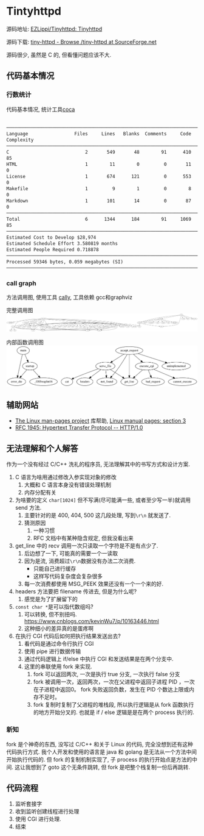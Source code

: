 # Tintyhttpd

源码地址: [EZLippi/Tinyhttpd: Tinyhttpd](https://github.com/EZLippi/Tinyhttpd)

源码下载: [tiny-httpd - Browse /tiny-httpd at SourceForge.net](https://sourceforge.net/projects/tiny-httpd/files/tiny-httpd/)

源码很少, 虽然是 C 的, 但看懂问题应该不大.

## 代码基本情况

### 行数统计

代码基本情况, 统计工具[coca](https://github.com/inherd/coca)
```

───────────────────────────────────────────────────────────────────────────────
Language                 Files     Lines   Blanks  Comments     Code Complexity
───────────────────────────────────────────────────────────────────────────────
C                            2       549       48        91      410         85
HTML                         1        11        0         0       11          0
License                      1       674      121         0      553          0
Makefile                     1         9        1         0        8          0
Markdown                     1       101       14         0       87          0
───────────────────────────────────────────────────────────────────────────────
Total                        6      1344      184        91     1069         85
───────────────────────────────────────────────────────────────────────────────
Estimated Cost to Develop $28,974
Estimated Schedule Effort 3.580819 months
Estimated People Required 0.718878
───────────────────────────────────────────────────────────────────────────────
Processed 59346 bytes, 0.059 megabytes (SI)
───────────────────────────────────────────────────────────────────────────────
```

### call graph

方法调用图, 使用工具 [cally](https://github.com/chaudron/cally), 工具依赖 gcc和graphviz

完整调用图
![](./full_call_graph.svg)

内部函数调用图
![](./inner_call_graph.svg)


## 辅助网站

* [The Linux man-pages project](https://www.kernel.org/doc/man-pages/) 库帮助, [Linux manual pages: section 3](https://man7.org/linux/man-pages/dir_section_3.html)
* [RFC 1945: Hypertext Transfer Protocol -- HTTP/1.0](https://www.rfc-editor.org/rfc/rfc1945.html)

## 无法理解和个人解答

作为一个没有经过 C/C++ 洗礼的程序员, 无法理解其中的书写方式和设计方案.

1. C 语言为啥用通过修改入参实现对象的修改
    1. 大概和 C 语言本身没有错误处理机制
    2. 内存分配有关
2. 为啥要的定义 `char[1024]` 但不写满\(尽可能满一些, 或者至少写一半\)就调用 send 方法.
    1. 主要针对的是 400, 404, 500 这几段处理, 写到`\r\n` 就发送了.
    2. 猜测原因
        1. 一种习惯
        2. RFC 文档中有某种隐含规定, 但我没看出来
3. get_line 中的 recv 调用一次只读取一个字符是不是有点少了.
    1. 后边想了一下, 可能真的需要一个一读取
    2. 因为是流, 消费超过`\r\n`数据没有办法二次消费.
        * 只能自己进行缓存
        * 这样写代码复杂度会复杂很多
    3. 每一次消费都使用 MSG_PEEK 效果还没有一个一个来的好.
4. headers 方法要把 filename 传进去, 但是为什么呢?
    1. 感觉是为了扩展留下的
5. `const char *`是可以指代数组吗?
    1. 可以转换, 但不别扭吗. https://www.cnblogs.com/kevinWu7/p/10163446.html
    2. 这种细小的差异真的是蛋疼啊
6. 在执行 CGI 代码后如何把执行结果发送出去?
    1. 看代码是通过命令行执行 CGI
    2. 使用 pipe 进行数据传输
    3. 通过代码逻辑上 if/else 中执行 CGI 和发送结果是在两个分支中.
    4. 这里的串联使用 fork 来实现.
        1. fork 可以返回两次, 一次是执行 true 分支, 一次执行 false 分支
        2. fork 被调用一次，返回两次，一次在父进程中返回子进程 PID ，一次在子进程中返回0。 fork 失败返回负数，发生在    PID 个数达上限或内存不足时。
        3. fork 复制时复制了父进程的堆栈段, 所以执行逻辑是从 fork 函数执行的地方开始分叉的. 也就是 if / else 逻辑是是在两个 process 执行的.

### 新知

fork 是个神奇的东西, 没写过 C/C++ 和关于 Linux 的代码, 完全没想到还有这种代码执行方式. 我个人开发和使用的语言是 java 和 golang 是无法从一个方法中间开始执行代码的. 但 fork 的复制机制实现了, 子 process 的执行开始点是方法的中间. 这让我想到了 goto 这个无条件跳转, 但 fork 是吧整个栈复制一份后再跳转.

## 代码流程

1. 监听套接字
2. 收到监听创建线程进行处理
3. 使用 CGI 进行处理.
4. 结束



